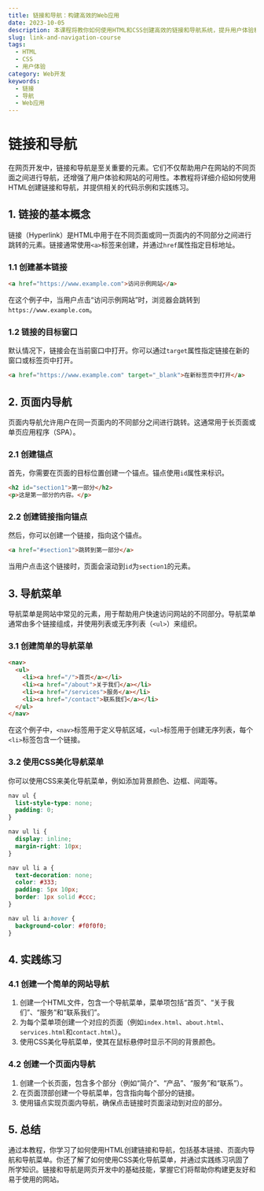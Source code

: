 ```yaml
---
title: 链接和导航：构建高效的Web应用
date: 2023-10-05
description: 本课程将教你如何使用HTML和CSS创建高效的链接和导航系统，提升用户体验和网站性能。
slug: link-and-navigation-course
tags:
  - HTML
  - CSS
  - 用户体验
category: Web开发
keywords:
  - 链接
  - 导航
  - Web应用
---
```


# 链接和导航

在网页开发中，链接和导航是至关重要的元素。它们不仅帮助用户在网站的不同页面之间进行导航，还增强了用户体验和网站的可用性。本教程将详细介绍如何使用HTML创建链接和导航，并提供相关的代码示例和实践练习。

## 1. 链接的基本概念

链接（Hyperlink）是HTML中用于在不同页面或同一页面内的不同部分之间进行跳转的元素。链接通常使用`<a>`标签来创建，并通过`href`属性指定目标地址。

### 1.1 创建基本链接

```html
<a href="https://www.example.com">访问示例网站</a>
```

在这个例子中，当用户点击“访问示例网站”时，浏览器会跳转到`https://www.example.com`。

### 1.2 链接的目标窗口

默认情况下，链接会在当前窗口中打开。你可以通过`target`属性指定链接在新的窗口或标签页中打开。

```html
<a href="https://www.example.com" target="_blank">在新标签页中打开</a>
```

## 2. 页面内导航

页面内导航允许用户在同一页面内的不同部分之间进行跳转。这通常用于长页面或单页应用程序（SPA）。

### 2.1 创建锚点

首先，你需要在页面的目标位置创建一个锚点。锚点使用`id`属性来标识。

```html
<h2 id="section1">第一部分</h2>
<p>这是第一部分的内容。</p>
```

### 2.2 创建链接指向锚点

然后，你可以创建一个链接，指向这个锚点。

```html
<a href="#section1">跳转到第一部分</a>
```

当用户点击这个链接时，页面会滚动到`id`为`section1`的元素。

## 3. 导航菜单

导航菜单是网站中常见的元素，用于帮助用户快速访问网站的不同部分。导航菜单通常由多个链接组成，并使用列表或无序列表（`<ul>`）来组织。

### 3.1 创建简单的导航菜单

```html
<nav>
  <ul>
    <li><a href="/">首页</a></li>
    <li><a href="/about">关于我们</a></li>
    <li><a href="/services">服务</a></li>
    <li><a href="/contact">联系我们</a></li>
  </ul>
</nav>
```

在这个例子中，`<nav>`标签用于定义导航区域，`<ul>`标签用于创建无序列表，每个`<li>`标签包含一个链接。

### 3.2 使用CSS美化导航菜单

你可以使用CSS来美化导航菜单，例如添加背景颜色、边框、间距等。

```css
nav ul {
  list-style-type: none;
  padding: 0;
}

nav ul li {
  display: inline;
  margin-right: 10px;
}

nav ul li a {
  text-decoration: none;
  color: #333;
  padding: 5px 10px;
  border: 1px solid #ccc;
}

nav ul li a:hover {
  background-color: #f0f0f0;
}
```

## 4. 实践练习

### 4.1 创建一个简单的网站导航

1. 创建一个HTML文件，包含一个导航菜单，菜单项包括“首页”、“关于我们”、“服务”和“联系我们”。
2. 为每个菜单项创建一个对应的页面（例如`index.html`、`about.html`、`services.html`和`contact.html`）。
3. 使用CSS美化导航菜单，使其在鼠标悬停时显示不同的背景颜色。

### 4.2 创建一个页面内导航

1. 创建一个长页面，包含多个部分（例如“简介”、“产品”、“服务”和“联系”）。
2. 在页面顶部创建一个导航菜单，包含指向每个部分的链接。
3. 使用锚点实现页面内导航，确保点击链接时页面滚动到对应的部分。

## 5. 总结

通过本教程，你学习了如何使用HTML创建链接和导航，包括基本链接、页面内导航和导航菜单。你还了解了如何使用CSS美化导航菜单，并通过实践练习巩固了所学知识。链接和导航是网页开发中的基础技能，掌握它们将帮助你构建更友好和易于使用的网站。